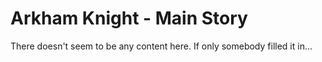 # Arkham Knight - Main Story

There doesn't seem to be any content here. If only somebody filled it in...